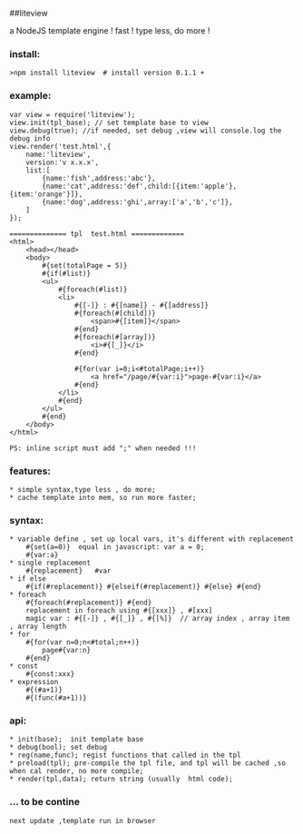 ##liteview

a NodeJS template engine ! 
fast ! 
type less, do more !
### install:

    >npm install liteview  # install version 0.1.1 + 
    

### example:

    var view = require('liteview');
    view.init(tpl_base); // set template base to view
    view.debug(true); //if needed, set debug ,view will console.log the debug info
    view.render('test.html',{
        name:'liteview',
        version:'v x.x.x',
        list:[
            {name:'fish',address:'abc'},
            {name:'cat',address:'def',child:[{item:'apple'},{item:'orange'}]},
            {name:'dog',address:'ghi',array:['a','b','c']},
        ]
    });
    
    ============== tpl  test.html =============
    <html>
        <head></head>
        <body>
            #{set(totalPage = 5)}
            #{if(#list)}
            <ul>
                #{foreach(#list)}
                <li>
                    #{[-]} : #{[name]} - #{[address]}
                    #{foreach(#[child])}
                        <span>#{[item]}</span>
                    #{end}
                    #{foreach(#[array])}
                        <i>#{[_]}</i>
                    #{end}
                    
                    #{for(var i=0;i<#totalPage;i++)}
                        <a href="/page/#{var:i}">page-#{var:i}</a>
                    #{end}
                </li>
                #{end}
            </ul>
            #{end}
        </body>
    </html>
    
    PS: inline script must add ";" when needed !!!

### features:

    * simple syntax,type less , do more;
    * cache template into mem, so run more faster;

### syntax:
    * variable define , set up local vars, it's different with replacement
        #{set(a=0)}  equal in javascript: var a = 0;
        #{var:a}
    * single replacement
        #{replacement}   #var
    * if else
        #{if(#replacement)} #{elseif(#replacement)} #{else} #{end}
    * foreach
        #{foreach(#replacement)} #{end}
        replacement in foreach using #{[xxx]} , #[xxx]
        magic var : #{[-]} , #{[_]} , #{[%]}  // array index , array item , array length
    * for
        #{for(var n=0;n<#total;n++)}
            page#{var:n}
        #{end}
    * const
        #{const:xxx}
    * expression
        #{(#a+1)} 
        #{(func(#a+1))}
### api:

    * init(base);  init template base
    * debug(bool); set debug
    * reg(name,func); regist functions that called in the tpl
    * preload(tpl); pre-compile the tpl file, and tpl will be cached ,so when cal render, no more compile;
    * render(tpl,data); return string (usually  html code);

### ... to be contine
    
    next update ,template run in browser

